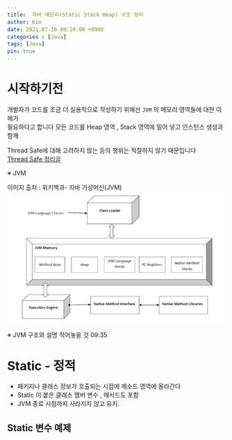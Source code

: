 ```yaml
---
title:  자바 메모리(Static Stack Heap) 구조 정리
author: Kim
date: 2021-07-16 09:20:00 +0900
categories : [Java]
tags: [Java]
pin: true
---
```


# 시작하기전

개발자가 코드를 조금 더 실용적으로 작성하기 위해선 ```JVM``` 의 메모리 영역들에 대한 이해가<br>
필요하다고 합니다 모든 코드를 Heap 영역 , Stack 영역에 밀어 넣고 인스턴스 생성과 함께<br>

Thread Safe에 대해 고려하지 않는 등의 행위는 적절하지 않기 때문입니다<br>
<a href = "">Thread Safe 정리글</a><br>


※ JVM <br>

<a htef = "https://ko.wikipedia.org/wiki/%EC%9E%90%EB%B0%94_%EA%B0%80%EC%83%81_%EB%A8%B8%EC%8B%A0">이미지 출처 : 위키백과- 자바 가상머신(JVM)</a>
<img src="/post/Java/jvm.png"><br>

※ JVM 구조와 설명 적어놓을 것 09:35<br>



# Static - 정적

- 패키지나 클래스 정보가 호출되는 시점에 메소드 영역에 올라간다
- Static 이 붙은 클래스 멤버 변수 , 메서드도 포함
- JVM 종료 시점까지 사라지지 않고 유지.

## Static 변수 예제









